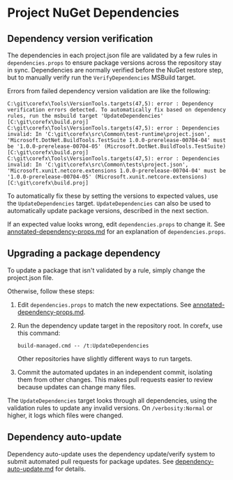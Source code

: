 # Project NuGet Dependencies

## Dependency version verification

The dependencies in each project.json file are validated by a few rules in `dependencies.props` to ensure package versions across the repository stay in sync. Dependencies are normally verified before the NuGet restore step, but to manually verify run the `VerifyDependencies` MSBuild target.

Errors from failed dependency version validation are like the following:

    C:\git\corefx\Tools\VersionTools.targets(47,5): error : Dependency verification errors detected. To automatically fix based on dependency rules, run the msbuild target 'UpdateDependencies' [C:\git\corefx\build.proj]
    C:\git\corefx\Tools\VersionTools.targets(47,5): error : Dependencies invalid: In 'C:\git\corefx\src\Common\test-runtime\project.json', 'Microsoft.DotNet.BuildTools.TestSuite 1.0.0-prerelease-00704-04' must be '1.0.0-prerelease-00704-05' (Microsoft.DotNet.BuildTools.TestSuite) [C:\git\corefx\build.proj]
    C:\git\corefx\Tools\VersionTools.targets(47,5): error : Dependencies invalid: In 'C:\git\corefx\src\Common\tests\project.json', 'Microsoft.xunit.netcore.extensions 1.0.0-prerelease-00704-04' must be '1.0.0-prerelease-00704-05' (Microsoft.xunit.netcore.extensions) [C:\git\corefx\build.proj]

To automatically fix these by setting the versions to expected values, use the `UpdateDependencies` target. `UpdateDependencies` can also be used to automatically update package versions, described in the next section.

If an expected value looks wrong, edit `dependencies.props` to change it. See [annotated-dependency-props.md](annotated-dependency-props.md) for an explanation of `dependencies.props`.


## Upgrading a package dependency

To update a package that isn't validated by a rule, simply change the project.json file.

Otherwise, follow these steps:

 1. Edit `dependencies.props` to match the new expectations. See [annotated-dependency-props.md](annotated-dependency-props.md).
 2. Run the dependency update target in the repository root. In corefx, use this command:

        build-managed.cmd -- /t:UpdateDependencies

    Other repositories have slightly different ways to run targets.

 3. Commit the automated updates in an independent commit, isolating them from other changes. This makes pull requests easier to review because updates can change many files.

The `UpdateDependencies` target looks through all dependencies, using the validation rules to update any invalid versions. On `/verbosity:Normal` or higher, it logs which files were changed.


## Dependency auto-update

Dependency auto-update uses the dependency update/verify system to submit automated pull requests for package updates. See [dependency-auto-update.md](dependency-auto-update.md) for details.
